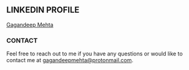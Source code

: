 <!--## Welcome to GitHub Pages
You can use the [editor on GitHub](https://github.com/gagan-mehta/gagan-mehta.github.io/edit/main/README.md) to maintain and preview the content for your website in Markdown files.
Whenever you commit to this repository, GitHub Pages will run [Jekyll](https://jekyllrb.com/) to rebuild the pages in your site, from the content in your Markdown files. -->

## LINKEDIN PROFILE

[Gagandeep Mehta](http://linkedin.com/in/gagandeepmehta)



<!-- ### Markdown
Markdown is a lightweight and easy-to-use syntax for styling your writing. It includes conventions for
```markdown
Syntax highlighted code block
# Header 1
## Header 2
### Header 3
- Bulleted
- List
1. Numbered
2. List
**Bold** and _Italic_ and `Code` text
[Link](url) and ![Image](src)
``` -->

<div style="page-break-after: always;"></div>


<!--For more details see [GitHub Flavored Markdown](https://guides.github.com/features/mastering-markdown/). -->

<!-- ### Jekyll Themes
Your Pages site will use the layout and styles from the Jekyll theme you have selected in your [repository settings](https://github.com/gagan-mehta/gagan-mehta.github.io/settings/pages). The name of this theme is saved in the Jekyll `_config.yml` configuration file. -->

### CONTACT

Feel free to reach out to me if you have any questions or would like to contact me at gagandeepmehta@protonmail.com.

<!-- Having trouble with Pages? Check out our [documentation](https://docs.github.com/categories/github-pages-basics/) or [contact support](https://support.github.com/contact) and we’ll help you sort it out. -->
